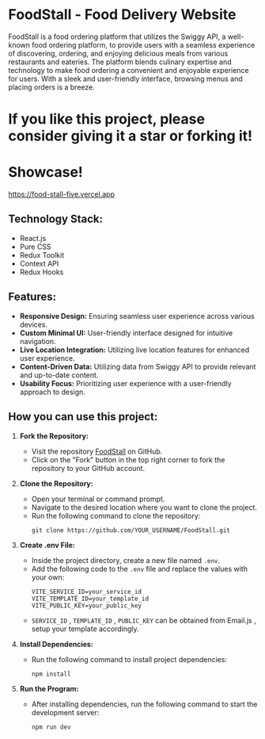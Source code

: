 # FoodStall - Food Delivery Website

FoodStall is a food ordering platform that utilizes the Swiggy API, a well-known food ordering platform, to provide users with a seamless experience of discovering, ordering, and enjoying delicious meals from various restaurants and eateries. The platform blends culinary expertise and technology to make food ordering a convenient and enjoyable experience for users. With a sleek and user-friendly interface, browsing menus and placing orders is a breeze.

# If you like this project, please consider giving it a star or forking it!

# Showcase!

https://food-stall-five.vercel.app

## Technology Stack:

- React.js
- Pure CSS
- Redux Toolkit
- Context API
- Redux Hooks

## Features:

- **Responsive Design:** Ensuring seamless user experience across various devices.
- **Custom Minimal UI:** User-friendly interface designed for intuitive navigation.
- **Live Location Integration:** Utilizing live location features for enhanced user experience.
- **Content-Driven Data:** Utilizing data from Swiggy API to provide relevant and up-to-date content.
- **Usability Focus:** Prioritizing user experience with a user-friendly approach to design.

## How you can use this project:

1. **Fork the Repository:**

   - Visit the repository [FoodStall](https://github.com/Hritul2/FoodStall) on GitHub.
   - Click on the "Fork" button in the top right corner to fork the repository to your GitHub account.

2. **Clone the Repository:**

   - Open your terminal or command prompt.
   - Navigate to the desired location where you want to clone the project.
   - Run the following command to clone the repository:
     ```
     git clone https://github.com/YOUR_USERNAME/FoodStall.git
     ```

3. **Create .env File:**

   - Inside the project directory, create a new file named `.env`.
   - Add the following code to the `.env` file and replace the values with your own:
     ```
     VITE_SERVICE_ID=your_service_id
     VITE_TEMPLATE_ID=your_template_id
     VITE_PUBLIC_KEY=your_public_key
     ```
   - `SERVICE_ID` , `TEMPLATE_ID` , `PUBLIC_KEY` can be obtained from Email.js , setup your template accordingly.

4. **Install Dependencies:**

   - Run the following command to install project dependencies:
     ```
     npm install
     ```

5. **Run the Program:**
   - After installing dependencies, run the following command to start the development server:
     ```
     npm run dev
     ```
